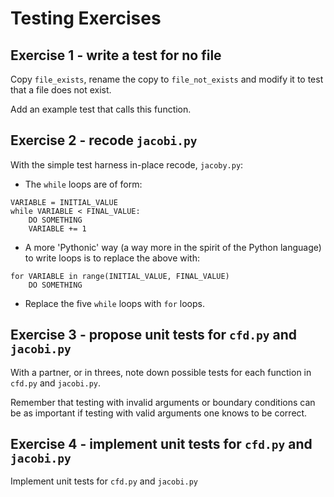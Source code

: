 Testing Exercises
=================

Exercise 1 - write a test for no file
-------------------------------------

Copy `file_exists`, rename the copy to `file_not_exists` and modify it to test that a file does not exist.

Add an example test that calls this function.

Exercise 2 - recode `jacobi.py`
-------------------------------

With the simple test harness in-place recode, `jacoby.py`:

* The `while` loops are of form:

<p/>

    VARIABLE = INITIAL_VALUE
    while VARIABLE < FINAL_VALUE:
        DO SOMETHING
        VARIABLE += 1

* A more 'Pythonic' way (a way more in the spirit of the Python language) to write loops is to replace the above with:

<p/>

    for VARIABLE in range(INITIAL_VALUE, FINAL_VALUE)
        DO SOMETHING

* Replace the five `while` loops with `for` loops.

Exercise 3 - propose unit tests for `cfd.py` and `jacobi.py`
------------------------------------------------------------

With a partner, or in threes, note down possible tests for each function in `cfd.py` and `jacobi.py`.

Remember that testing with invalid arguments or boundary conditions can be as important if testing with valid arguments one knows to be correct.

Exercise 4 - implement unit tests for `cfd.py` and `jacobi.py`
--------------------------------------------------------------

Implement unit tests for `cfd.py` and `jacobi.py`
